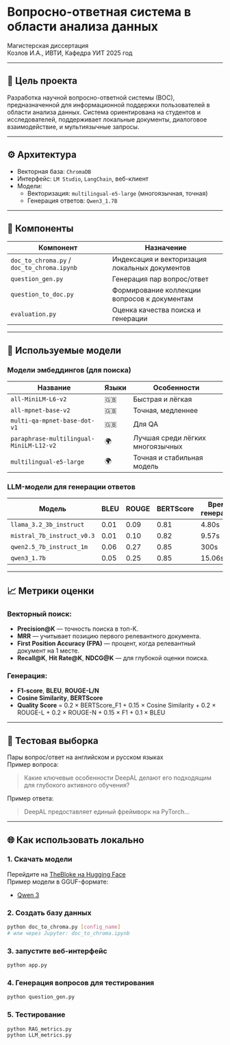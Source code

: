 # Вопросно-ответная система в области анализа данных

Магистерская диссертация  
Козлов И.А., ИВТИ, Кафедра УИТ
2025 год

---

## 🎯 Цель проекта

Разработка научной вопросно-ответной системы (ВОС), предназначенной для информационной поддержки пользователей в области анализа данных. Система ориентирована на студентов и исследователей, поддерживает локальные документы, диалоговое взаимодействие, и мультиязычные запросы.

---

## ⚙️ Архитектура

- Векторная база: `ChromaDB`
- Интерфейс: `LM Studio`, `LangChain`, веб-клиент
- Модели:
  - Векторизация: `multilingual-e5-large` (многоязычная, точная)
  - Генерация ответов: `Qwen3_1.7B`

---

## 📁 Компоненты

| Компонент | Назначение |
|----------|------------|
| `doc_to_chroma.py` / `doc_to_chroma.ipynb` | Индексация и векторизация локальных документов |
| `question_gen.py` | Генерация пар вопрос/ответ |
| `question_to_doc.py` | Формирование коллекции вопросов к документам |
| `evaluation.py` | Оценка качества поиска и генерации |

---

## 🧠 Используемые модели

### Модели эмбеддингов (для поиска)

| Название | Языки | Особенности |
|---------|--------|--------------|
| `all-MiniLM-L6-v2` | 🇬🇧 | Быстрая и лёгкая |
| `all-mpnet-base-v2` | 🇬🇧 | Точная, медленнее |
| `multi-qa-mpnet-base-dot-v1` | 🇬🇧 | Для QA |
| `paraphrase-multilingual-MiniLM-L12-v2` | 🌍 | Лучшая среди лёгких многоязычных |
| `multilingual-e5-large` | 🌍 | Точная и стабильная модель |

### LLM-модели для генерации ответов

| Модель | BLEU | ROUGE | BERTScore | Время генерации |
|--------|------|--------|-----------|-----------------|
| `llama_3.2_3b_instruct` | 0.01 | 0.09 | 0.81 | 4.80s |
| `mistral_7b_instruct_v0.3` | 0.01 | 0.10 | 0.82 | 9.57s |
| `qwen2.5_7b_instruct_1m` | 0.06 | 0.27 | 0.85 | 300s |
| `qwen3_1.7b` | 0.05 | 0.25 | 0.85 | 15.06s |

---

## 📈 Метрики оценки

### Векторный поиск:
- **Precision@K** — точность поиска в топ-K.
- **MRR** — учитывает позицию первого релевантного документа.
- **First Position Accuracy (FPA)** — процент, когда релевантный документ на 1 месте.
- **Recall@K**, **Hit Rate@K**, **NDCG@K** — для глубокой оценки поиска.

### Генерация:
- **F1-score**, **BLEU**, **ROUGE-L/N**
- **Cosine Similarity**, **BERTScore**
- **Quality Score** = 0.2 × BERTScore_F1 + 0.15 × Cosine Similarity + 0.2  × ROUGE-L + 0.2  × ROUGE-N + 0.15 × F1 + 0.1  × BLEU
---

## 🧪 Тестовая выборка

Пары вопрос/ответ на английском и русском языках  
Пример вопроса:
> Какие ключевые особенности DeepAL делают его подходящим для глубокого активного обучения?

Пример ответа:
> DeepAL предоставляет единый фреймворк на PyTorch...

---

## 🌐 Как использовать локально

### 1. Скачать модели

Перейдите на [TheBloke на Hugging Face](https://huggingface.co/TheBloke)  
Пример модели в GGUF-формате:
- [Qwen 3](https://huggingface.co/Qwen/Qwen3-8B)

### 2. Создать базу данных
```bash
python doc_to_chroma.py [config_name]
# или через Jupyter: doc_to_chroma.ipynb
```

### 3. запустите веб-интерфейс
```bash
python app.py
```

### 4. Генерация вопросов для тестирования 
```bash
python question_gen.py
```

### 5. Тестирование 
```bash
python RAG_metrics.py
python LLM_metrics.py
```